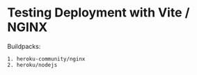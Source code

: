 # Testing Deployment with Vite / NGINX

Buildpacks:
```
1. heroku-community/nginx
2. heroku/nodejs
```
